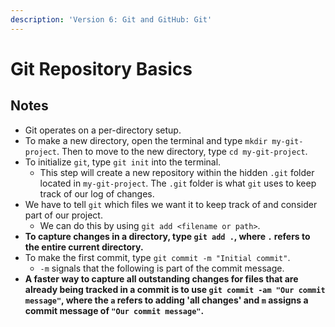```yaml
---
description: 'Version 6: Git and GitHub: Git'
---
```


# Git Repository Basics

## Notes

* Git operates on a per-directory setup.
* To make a new directory, open the terminal and type `mkdir my-git-project`. Then to move to the new directory, type `cd my-git-project`.
* To initialize `git`, type `git init` into the terminal.
  * This step will create a new repository within the hidden `.git` folder located in `my-git-project`. The `.git` folder is what `git` uses to keep track of our log of changes.
* We have to tell `git` which files we want it to keep track of and consider part of our project.
  * We can do this by using `git add <filename or path>`.
* **To capture changes in a directory, type `git add .`, where `.` refers to the entire current directory.**
* To make the first commit, type `git commit -m "Initial commit"`.
  * `-m` signals that the following is part of the commit message.
* **A faster way to capture all outstanding changes for files that are already being tracked in a commit is to use `git commit -am "Our commit message"`, where the `a` refers to adding 'all changes' and `m` assigns a commit message of `"Our commit message"`.**

